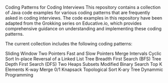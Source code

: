 Coding Patterns for Coding Interviews
This repository contains a collection of Java code examples for various coding patterns that are frequently asked in coding interviews. 
The code examples in this repository have been adapted from the Grokking series on Educative.io, which provides comprehensive guidance on understanding and implementing these 
coding patterns.

 The current collection includes the following coding patterns:

Sliding Window
Two Pointers
Fast and Slow Pointers
Merge Intervals
Cyclic Sort
In-place Reversal of a Linked List
Tree Breadth First Search (BFS)
Tree Depth First Search (DFS)
Two Heaps
Subsets
Modified Binary Search
Top K Elements
K-way Merge
0/1 Knapsack
Topological Sort
K-ary Tree
Dynammic Programming



